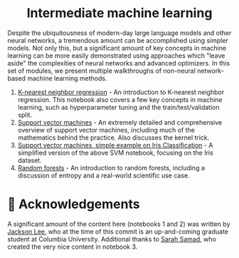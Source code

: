 <div align=center>

# Intermediate machine learning

</div>

Despite the ubiquitousness of modern-day large language models and other neural networks, a tremendous amount can be accomplished using simpler models. Not only this, but a significant amount of key concepts in machine learning can be more easily demonstrated using approaches which "leave aside" the complexities of neural networks and advanced optimizers. In this set of modules, we present multiple walkthroughs of non-neural network-based machine learning methods.

1. [K-nearest neighbor regression](https://colab.research.google.com/github/matthewcarbone/Bootcamp/blob/master/Modules/04_Intermediate_Machine_Learning/01_KNN.ipynb) - An introduction to K-nearest neighbor regression. This notebook also covers a few key concepts in machine learning, such as hyperparameter tuning and the train/test/validation split.
2. [Support vector machines](https://colab.research.google.com/github/matthewcarbone/Bootcamp/blob/master/Modules/04_Intermediate_Machine_Learning/02_SVM.ipynb) - An extremely detailed and comprehensive overview of support vector machines, including much of the mathematics behind the practice. Also discusses the kernel trick.
3. [Support vector machines, simple example on Iris Classification](https://colab.research.google.com/github/matthewcarbone/Bootcamp/blob/master/Modules/04_Intermediate_Machine_Learning/03_SVM_Iris_Classification_Example.ipynb) - A simplified version of the above SVM notebook, focusing on the Iris dataset.
4. [Random forests](https://colab.research.google.com/github/matthewcarbone/Bootcamp/blob/master/Modules/04_Intermediate_Machine_Learning/04_RF.ipynb) - An introduction to random forests, including a discussion of entropy and a real-world scientific use case.


# 🙏 Acknowledgements

A significant amount of the content here (notebooks 1 and 2) was written by [Jackson Lee](https://github.com/JackieLee23/), who at the time of this commit is an up-and-coming graduate student at Columbia University. Additional thanks to [Sarah Samad](https://github.com/sarahsbu), who created the very nice content in notebook 3.
